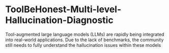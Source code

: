 # ToolBeHonest-Multi-level-Hallucination-Diagnostic
Tool-augmented large language models (LLMs) are rapidly being integrated into real-world applications. Due to the lack of benchmarks, the community still needs to fully understand the hallucination issues within these models

